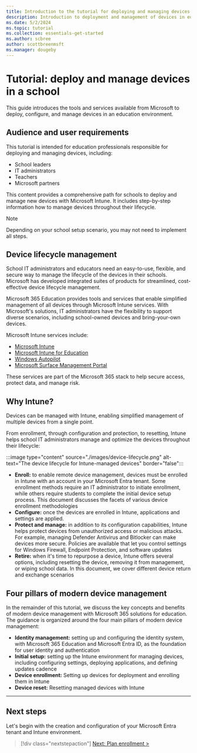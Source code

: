 ```yaml
---
title: Introduction to the tutorial for deploying and managing devices in a school
description: Introduction to deployment and management of devices in education environments.
ms.date: 5/2/2024
ms.topic: tutorial
ms.collection: essentials-get-started
ms.author: scbree
author: scottbreenmsft
ms.manager: dougeby
---
```


# Tutorial: deploy and manage devices in a school

This guide introduces the tools and services available from Microsoft to deploy, configure, and manage devices in an education environment.

## Audience and user requirements

This tutorial is intended for education professionals responsible for deploying and managing devices, including:  

- School leaders
- IT administrators
- Teachers
- Microsoft partners

This content provides a comprehensive path for schools to deploy and manage new devices with Microsoft Intune. It includes step-by-step information how to manage devices throughout their lifecycle.

> [!NOTE]
> Depending on your school setup scenario, you may not need to implement all steps.

## Device lifecycle management

School IT administrators and educators need an easy-to-use, flexible, and secure way to manage the lifecycle of the devices in their schools. Microsoft has developed integrated suites of products for streamlined, cost-effective device lifecycle management.

Microsoft 365 Education provides tools and services that enable simplified management of all devices through Microsoft Intune services. With Microsoft's solutions, IT administrators have the flexibility to support diverse scenarios, including school-owned devices and bring-your-own devices.

Microsoft Intune services include:

- [Microsoft Intune][MEM-1]
- [Microsoft Intune for Education][INT-1]
- [Windows Autopilot][MEM-4]
- [Microsoft Surface Management Portal][MEM-5]

These services are part of the Microsoft 365 stack to help secure access, protect data, and manage risk.

## Why Intune?

Devices can be managed with Intune, enabling simplified management of multiple devices from a single point.

From enrollment, through configuration and protection, to resetting, Intune helps school IT administrators manage and optimize the devices throughout their lifecycle:

:::image type="content" source="./images/device-lifecycle.png" alt-text="The device lifecycle for Intune-managed devices" border="false":::

- **Enroll:** to enable remote device management, devices must be enrolled in Intune with an account in your Microsoft Entra tenant. Some enrollment methods require an IT administrator to initiate enrollment, while others require students to complete the initial device setup process. This document discusses the facets of various device enrollment methodologies
- **Configure:** once the devices are enrolled in Intune, applications and settings are applied.
- **Protect and manage:** in addition to its configuration capabilities, Intune helps protect devices from unauthorized access or malicious attacks. For example, managing Defender Antivirus and Bitlocker can make devices more secure. Policies are available that let you control settings for Windows Firewall, Endpoint Protection, and software updates
- **Retire:** when it's time to repurpose a device, Intune offers several options, including resetting the device, removing it from management, or wiping school data. In this document, we cover different device return and exchange scenarios

## Four pillars of modern device management

In the remainder of this tutorial, we discuss the key concepts and benefits of modern device management with Microsoft 365 solutions for education. The guidance is organized around the four main pillars of modern device management:

- **Identity management:** setting up and configuring the identity system, with Microsoft 365 Education and Microsoft Entra ID, as the foundation for user identity and authentication
- **Initial setup:** setting up the Intune environment for managing devices, including configuring settings, deploying applications, and defining updates cadence  
- **Device enrollment:** Setting up devices for deployment and enrolling them in Intune
- **Device reset:** Resetting managed devices with Intune

---

## Next steps

Let's begin with the creation and configuration of your Microsoft Entra tenant and Intune environment.

> [!div class="nextstepaction"]
> [Next: Plan enrollment >](plan-enrollment.md)

<!-- Reference links in article -->

[MEM-1]: /mem/intune/fundamentals/what-is-intune
[MEM-2]: /mem/configmgr/core/understand/introduction
[MEM-3]: /mem/configmgr/desktop-analytics/overview
[MEM-4]: /mem/autopilot/windows-autopilot
[MEM-5]: /mem/intune/fundamentals/surface-management-portal

[INT-1]: /intune-education/what-is-intune-for-education
